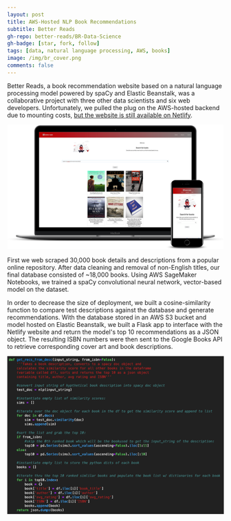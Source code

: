 ```yaml
---
layout: post
title: AWS-Hosted NLP Book Recommendations
subtitle: Better Reads
gh-repo: better-reads/BR-Data-Science
gh-badge: [star, fork, follow]
tags: [data, natural language processing, AWS, books]
image: /img/br_cover.png
comments: false
---
```



Better Reads, a book recommendation website based on a natural language processing model powered by spaCy and Elastic Beanstalk, was a collaborative project with three other data scientists and six web developers.  Unfortunately, we pulled the plug on the AWS-hosted backend due to mounting costs, [but the website is still available on Netlify](https://better-reads-marketing.netlify.com/).

![picture](https://raw.githubusercontent.com/mmastin/mmastin.github.io/master/img/br_mockup.png)

First we web scraped 30,000 book details and descriptions from a popular online repository. After data cleaning and removal of non-English titles, our final database consisted of ~18,000 books. Using AWS SageMaker Notebooks, we trained a spaCy convolutional neural network, vector-based model on the dataset.

In order to decrease the size of deployment, we built a cosine-similarity function to compare test descriptions against the database and generate recommendations. With the database stored in an AWS S3 bucket and model hosted on Elastic Beanstalk, we built a Flask app to interface with the Netlify website and return the model's top 10 recommendations as a JSON object. The resulting ISBN numbers were then sent to the Google Books API to retrieve corresponding cover art and book descriptions.

![pic2](https://raw.githubusercontent.com/mmastin/mmastin.github.io/master/img/br_model.png)
